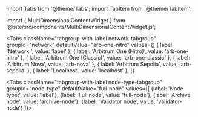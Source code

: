 import Tabs from '@theme/Tabs';
import TabItem from '@theme/TabItem';

import { MultiDimensionalContentWidget } from '@site/src/components/MultiDimensionalContentWidget.js';

<MultiDimensionalContentWidget />

<!-- todo: end the annoyance of this file not being clearly tightly coupled to the MultiDimensionalContentWidget.js file that lives somewhere else; probably move this file next to that other file -->

<div className='dynamic-content-tabs'>
  <Tabs className="tabgroup-with-label " groupId="os" defaultValue="others" values={[
    {label: 'Operating system:', value: 'label'},
    {label: 'Linux, MacOS, Arm64', value: 'others'},
    {label: 'Windows', value: 'win'}
  ]}>
    <TabItem className="unclickable-element" value="label"></TabItem>
    <TabItem value="others"></TabItem>
    <TabItem value="win"></TabItem>
  </Tabs>

<Tabs
  className="tabgroup-with-label network-tabgroup"
  groupId="network"
  defaultValue="arb-one-nitro"
  values={[
    { label: 'Network:', value: 'label' },
    { label: 'Arbitrum One (Nitro)', value: 'arb-one-nitro' },
    { label: 'Arbitrum One (Classic)', value: 'arb-one-classic' },
    { label: 'Arbitrum Nova', value: 'arb-nova' },
    { label: 'Arbitrum Sepolia', value: 'arb-sepolia' },
    { label: 'Localhost', value: 'localhost' },
  ]}
>
  <TabItem className="unclickable-element" value="label"></TabItem>
  <TabItem value="arb-one-nitro"></TabItem>
  <TabItem value="arb-one-classic"></TabItem>
  <TabItem value="arb-nova"></TabItem>
  <TabItem value="arb-sepolia"></TabItem>
  <TabItem value="localhost"></TabItem>
</Tabs>

  <Tabs className="tabgroup-with-label node-type-tabgroup" groupId="node-type" defaultValue="full-node" values={[
        {label: 'Node type:', value: 'label'},
        {label: 'Full node', value: 'full-node'},
        {label: 'Archive node', value: 'archive-node'},
        {label: 'Validator node', value: 'validator-node'}
    ]}>
    <TabItem className="unclickable-element" value="label"></TabItem>
    <TabItem value="full-node"></TabItem>
    <TabItem value="archive-node"></TabItem>
    <TabItem value="validator-node"></TabItem>
  </Tabs>
</div>
